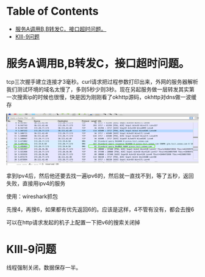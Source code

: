 # Table of Contents

* [服务A调用B,B转发C，接口超时问题。](#服务a调用bb转发c接口超时问题)
* [KIll-9问题](#kill-9问题)


# 服务A调用B,B转发C，接口超时问题。

tcp三次握手建立连接才3毫秒。curl请求把过程参数打印出来，外网的服务器解析我们测试环境的域名太慢了，多则5秒少则3秒。现在另起服务做一层转发其实第一次搜索ip的时候也很慢，快是因为刚刚看了okhttp源码，okhttp对dns做一波缓存

![1634888748464](.images/1634888748464.png)

拿到Ipv4后，然后他还要去找一遍ipv6的，然后就一直找不到，等了五秒，返回失败，直接用ipv4的服务



使用：wireshark抓包



先搜4，再搜6，如果都有优先返回6的。应该是这样，4不管有没有，都会去搜6


可以在http请求发起的机子上配置一下把v6的搜索关闭掉





# KIll-9问题 

线程强制关闭，数据保存一半。
